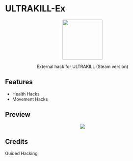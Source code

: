 # ULTRAKILL-Ex

<p align="center">
  <img src="https://user-images.githubusercontent.com/87567996/186928315-426822eb-1c87-4171-bb9a-d139ac84d909.png" width="130">
</p>

<p align="center">External hack for ULTRAKILL (Steam version)</p>

## Features
- Health Hacks
- Movement Hacks

## Preview

<p align="center">
   <img src="https://user-images.githubusercontent.com/87567996/187476960-e0a62d2c-9dcd-47b2-8b6b-bd5df77fafc7.gif">
</p>

## Credits

Guided Hacking
